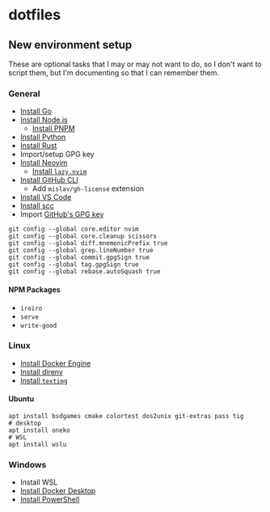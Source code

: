 # dotfiles

## New environment setup

These are optional tasks that I may or may not want to do, so I don't want to script them, but I'm documenting so that I can remember them.

### General

- [Install Go](https://go.dev/doc/install)
- [Install Node.js](https://nodejs.org/en)
  - [Install PNPM](https://pnpm.io/installation)
- [Install Python](https://www.python.org/)
- [Install Rust](https://www.rust-lang.org/learn/get-started)
- Import/setup GPG key
- [Install Neovim](https://github.com/neovim/neovim/blob/master/INSTALL.md)
  - [Install `lazy.nvim`](https://lazy.folke.io/installation)
- [Install GitHub CLI](https://github.com/cli/cli)
  - Add `mislav/gh-license` extension
- [Install VS Code](https://code.visualstudio.com/)
- [Install scc](https://github.com/boyter/scc)
- Import [GitHub's GPG key](https://github.com/web-flow.gpg)

```shell
git config --global core.editor nvim
git config --global core.cleanup scissors
git config --global diff.mnemonicPrefix true
git config --global grep.lineNumber true
git config --global commit.gpgSign true
git config --global tag.gpgSign true
git config --global rebase.autoSquash true
```

#### NPM Packages

- `iroiro`
- `serve`
- `write-good`

### Linux

- [Install Docker Engine](https://docs.docker.com/engine/install/)
- [Install direnv](https://direnv.net/)
- [Install `textimg`](https://github.com/jiro4989/textimg)

#### Ubuntu

```shell
apt install bsdgames cmake colortest dos2unix git-extras pass tig
# desktop
apt install oneko
# WSL
apt install wslu
```

### Windows

- Install WSL
- [Install Docker Desktop](https://docs.docker.com/desktop/install/windows-install/)
- [Install PowerShell](https://github.com/powershell/PowerShell)
